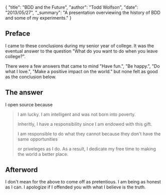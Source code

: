 {
  "title": "BDD and the Future",
  "author": "Todd Wolfson",
  "date": "2013/05/27",
  "_summary": "A presentation overviewing the history of BDD and some of my experiments."
}

## Preface
I came to these conclusions during my senior year of college. It was the eventual answer to the question "What do you want to do when you leave college?".

There were a few answers that came to mind "Have fun.", "Be happy.", "Do what I love.", "Make a positive impact on the world." but none felt as good as the conclusion below.

## The answer

I open source because

> I am lucky. I am intelligent and was not born into poverty.
>
> Inheritly, I have a responsibility since I am endowed with this gift.
>
> I am responsible to do what they cannot because they don't have the same opportunities
>
> or priveleges as I do. As a result, I dedicate my free time to making the world a better place.

## Afterword

I don't mean for the above to come off as pretentious. I am being as honest as I can. I apologize if I offended you with what I believe is the truth.